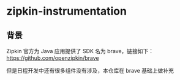 # zipkin-instrumentation

## 背景
Zipkin 官方为 Java 应用提供了 SDK 名为 brave，链接如下：
https://github.com/openzipkin/brave

但是日程开发中还有很多组件没有涉及，本仓库在 brave 基础上做补充

